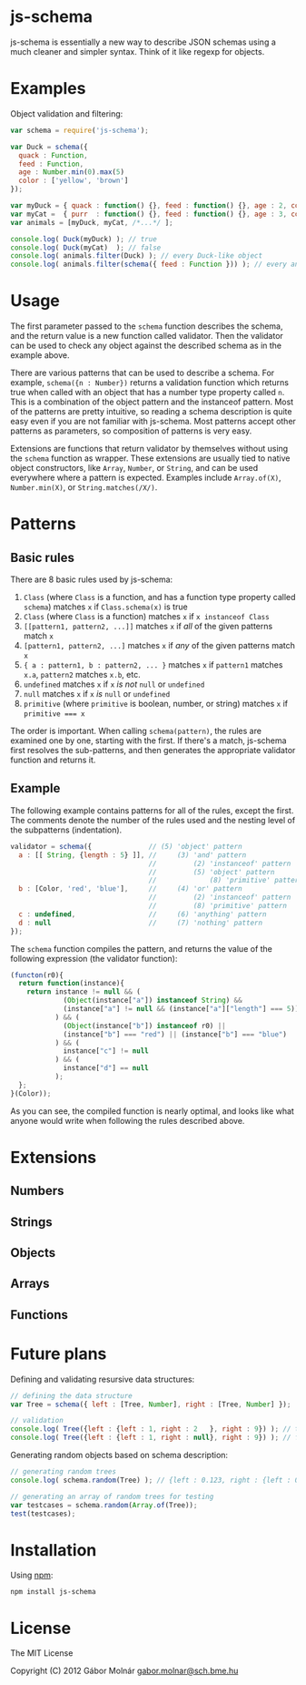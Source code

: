 js-schema
=========

js-schema is essentially a new way to describe JSON schemas using a
much cleaner and simpler syntax. Think of it like regexp for objects.

Examples
========

Object validation and filtering:

```javascript
var schema = require('js-schema');

var Duck = schema({
  quack : Function,
  feed : Function,
  age : Number.min(0).max(5)
  color : ['yellow', 'brown']
});

var myDuck = { quack : function() {}, feed : function() {}, age : 2, color : 'yellow' };
var myCat =  { purr  : function() {}, feed : function() {}, age : 3, color : 'black'  };
var animals = [myDuck, myCat, /*...*/ ];

console.log( Duck(myDuck) ); // true
console.log( Duck(myCat)  ); // false
console.log( animals.filter(Duck) ); // every Duck-like object
console.log( animals.filter(schema({ feed : Function })) ); // every animal that can be fed
```

Usage
=====

The first parameter passed to the `schema` function describes the schema, and the return value
is a new function called validator. Then the validator can be used to check any object against
the described schema as in the example above.

There are various patterns that can be used to describe a schema. For example,
`schema({n : Number})` returns a validation function which returns true when called
with an object that has a number type property called `n`. This is a combination of the
object pattern and the instanceof pattern. Most of the patterns are pretty intuitive, so
reading a schema description is quite easy even if you are not familiar with js-schema.
Most patterns accept other patterns as parameters, so composition of patterns is very easy.

Extensions are functions that return validator by themselves without using the `schema` function
as wrapper. These extensions are usually tied to native object constructors, like `Array`,
`Number`, or `String`, and can be used everywhere where a pattern is expected. Examples
include `Array.of(X)`, `Number.min(X)`, or `String.matches(/X/)`.

Patterns
========

Basic rules
-----------

There are 8 basic rules used by js-schema:

1. `Class` (where `Class` is a function, and has a function type property called
`schema`) matches `x` if `Class.schema(x)` is true
2. `Class` (where `Class` is a function) matches `x` if `x instanceof Class`
3. `[[pattern1, pattern2, ...]]` matches `x` if _all_ of the given patterns match `x`
4. `[pattern1, pattern2, ...]` matches `x` if _any_ of the given patterns match `x`
5. `{ a : pattern1, b : pattern2, ... }` matches `x` if `pattern1`  matches `x.a`, `pattern2`
matches `x.b`, etc.
6. `undefined` matches `x` if `x` _is not_ `null` or `undefined`
7. `null` matches `x` if `x` _is_ `null` or `undefined`
8. `primitive` (where `primitive` is boolean, number, or string) matches `x` if `primitive === x`

The order is important. When calling `schema(pattern)`, the rules are examined one by one,
starting with the first. If there's a match, js-schema first resolves the sub-patterns, and then
generates the appropriate validator function and returns it.

Example
-------

The following example contains patterns for all of the rules, except the first. The comments
denote the number of the rules used and the nesting level of the subpatterns (indentation).

```javascript
validator = schema({              // (5) 'object' pattern
  a : [[ String, {length : 5} ]], //     (3) 'and' pattern
                                  //         (2) 'instanceof' pattern
                                  //         (5) 'object' pattern
                                  //             (8) 'primitive' pattern
  b : [Color, 'red', 'blue'],     //     (4) 'or' pattern
                                  //         (2) 'instanceof' pattern
                                  //         (8) 'primitive' pattern
  c : undefined,                  //     (6) 'anything' pattern
  d : null                        //     (7) 'nothing' pattern
});
```

The `schema` function compiles the pattern, and returns the value of the following expression
(the validator function):

```javascript
(functon(r0){
  return function(instance){
    return instance != null && (
             (Object(instance["a"]) instanceof String) && 
             (instance["a"] != null && (instance["a"]["length"] === 5))
           ) && (
             (Object(instance["b"]) instanceof r0) ||
             (instance["b"] === "red") || (instance["b"] === "blue")
           ) && (
             instance["c"] != null
           ) && (
             instance["d"] == null
           );
  };
}(Color));
```

As you can see, the compiled function is nearly optimal, and looks like what anyone would
write when following the rules described above.

Extensions
==========

Numbers
-------

Strings
-------

Objects
-------

Arrays
------

Functions
---------

Future plans
============

Defining and validating resursive data structures:

```javascript
// defining the data structure
var Tree = schema({ left : [Tree, Number], right : [Tree, Number] });

// validation
console.log( Tree({left : {left : 1, right : 2   }, right : 9}) ); // true
console.log( Tree({left : {left : 1, right : null}, right : 9}) ); // false
```

Generating random objects based on schema description:

```javascript
// generating random trees
console.log( schema.random(Tree) ); // {left : 0.123, right : {left : 0.2, right : 0.9}}

// generating an array of random trees for testing
var testcases = schema.random(Array.of(Tree));
test(testcases);
```

Installation
============

Using [npm](http://npmjs.org):

    npm install js-schema

License
=======

The MIT License

Copyright (C) 2012 Gábor Molnár <gabor.molnar@sch.bme.hu>

